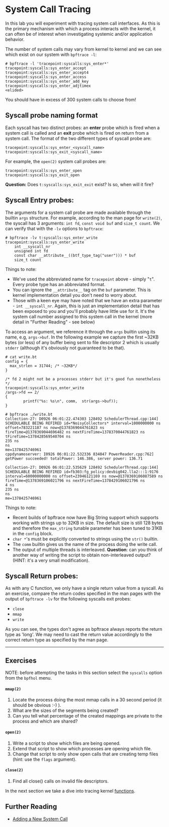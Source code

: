 # System Call Tracing

In this lab you will experiment with tracing system call interfaces. As this is the primary mechanism with which a process interacts with the kernel, it can often be of interest when investigating systemic and/or application behavior.

The number of system calls may vary from kernel to kernel and we can see which exist on our system with `bpftrace -l`:

```
# bpftrace -l 'tracepoint:syscalls:sys_enter*'
tracepoint:syscalls:sys_enter_accept
tracepoint:syscalls:sys_enter_accept4
tracepoint:syscalls:sys_enter_access
tracepoint:syscalls:sys_enter_add_key
tracepoint:syscalls:sys_enter_adjtimex
<elided>
```

You should have in excess of 300 system calls to choose from!


## Syscall probe naming format

Each syscall has two distinct probes: an **enter** probe which is fired when a system call is called and an **exit** probe which is fired on return from a system call. The format of the two different types of syscall probe are:

```
tracepoint:syscalls:sys_enter_<syscall_name>
tracepoint:syscalls:sys_exit_<syscall_name>
```

For example, the `open(2)` system call probes are:

```
tracepoint:syscalls:sys_enter_open
tracepoint:syscalls:sys_exit_open
```

**Question:** Does `t:syscalls:sys_exit_exit` exist? Is so, when will it fire?


## Syscall Entry probes:

The arguments for a system call probe are made available through the builtin `args` structure. For example, according to the man page for `write(2)`, the syscall has 3 arguments: `int fd`, `const void buf` and `size_t count`. We can verify that with the `-lv` options to `bpftrace`:

```
# bpftrace -lv t:syscalls:sys_enter_write
tracepoint:syscalls:sys_enter_write
    int __syscall_nr
    unsigned int fd
    const char __attribute__((btf_type_tag("user"))) * buf
    size_t count
```

Things to note:

* We've used the abbreviated name for `tracepoint` above - simply "`t`". Every probe type has an abbreviated format.
* You can ignore the `__attribute__` tag on the `buf` parameter. This is kernel implementation detail you don't need to worry about.
* Those with a keen eye may have noted that we have an extra parameter - `int __syscall_nr`. Again, this is just an implementation detail that has been exposed to you and you'll probably have little use for it. It's the system call number assigned to this system call in the kernel (more detail in "Further Reading" - see below)

To access an argument, we reference it through the `args` builtin using its name, e.g, `args->buf`. In the following example we capture the first ~32KB bytes (or less) of any buffer being sent to file descriptor 2 which is usually `stderr` (although it's obviously not guaranteed to be that).

```
# cat write.bt
config = {
  max_strlen = 31744; /* ~32KB*/
}

/* fd 2 might not be a processes stderr but it's good fun nonetheless */
tracepoint:syscalls:sys_enter_write
/args->fd == 2/
{
        printf("%s: %s\n", comm,  str(args->buf));
}

# bpftrace ./write.bt
Collection-27: D0926 06:01:22.474303 128492 SchedulerThread.cpp:144] SCHEDULABLE BEING REFIRED id=*NoisyCollectors* interval=1000000000 ns offset=783221187 ns now=@1378369044761823 ns fireTime=@1378369044696482 ns nextFireTime=1378370044761823 ns
tFireTime=1378428569540704 ns
235 ns
ns
me=1378425746961
cppdynamoserver: I0926 06:01:22.532336 834847 PowerReader.cpp:762] getPower succeeded! totalPower: 146.386, server power: 136.71

Collection-27: D0926 06:01:22.535629 128492 SchedulerThread.cpp:144] SCHEDULABLE BEING REFIRED id=fb303:fg_policy:devbig042.lla2:::1:9176 interval=60000000000 ns offset=23946121169 ns now=@1378369106087589 ns fireTime=@1378369106021796 ns nextFireTime=1378429106021796 ns
4 ns
235 ns
ns
me=1378425746961
```

Things to note:

* Recent builds of bpftrace now have Big String support which supports working with strings up to 32KB in size. The default size is still 128 bytes and therefore the `max_string` tunable parameter has been tuned to 31KB in the `config` block.
* `char *`'s must be explicitly converted to strings using the `str()` builtin.
* The `comm` builtin gives us the name of the process doing the write call.
* The output of multiple threads is interleaved. **Question**: can you think of another way of writing the script to obtain non-interleaved output? (HINT: it's a very small modification).

## Syscall Return probes:

As with any C function, we only have a single return value from a syscall. As an exercise, compare the return codes specified in the man pages with the output of `bpftrace -lv` for the following syscalls exit probes:

- `close`
- `mmap`
- `write`

As you can see, the types don't agree as bpftrace always reports the return type as 'long'. We may need to cast the return value accordingly to the correct return type as specified by the man page.

---

## Exercises

NOTE: before attempting the tasks in this section select the `syscalls` option from the `bpfhol` menu.

#### `mmap(2)`

1. Locate the process doing the most mmap calls in a 30 second period (it should be obvious :-) ).
1. What are the sizes of the segments being created?
1. Can you tell what percentage of the created mappings are private to the process and which are shared?

#### `open(2)`

1. Write a script to show which files are being opened.
1. Extend that script to show which processes are opening which file.
1. Change that script to only show open calls that are creating temp files (hint: use the `flags` argument).

#### `close(2)`

1. Find all close() calls on invalid file descriptors.

In the next section we take a dive into tracing kernel [functions](https://home.fburl.com/~jonhaslam/bpftrace-hol/kprobe.pdf).


## Further Reading

* [Adding a New System Call](https://www.kernel.org/doc/html/latest/process/adding-syscalls.html)
